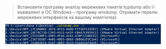 > Встановити програму аналізу мережевих пакетів tcpdump або її еквівалент в ОС
> Windows – програму windump. Отримати перелік мережевих інтерфейсів на вашому
> комп’ютері.

![](img/2023-11-26-03-47-52.png)